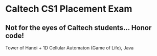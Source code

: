 # Caltech CS1 Placement Exam
## Not for the eyes of Caltech students... Honor code!


Tower of Hanoi + 1D Cellular Automaton (Game of Life), Java
